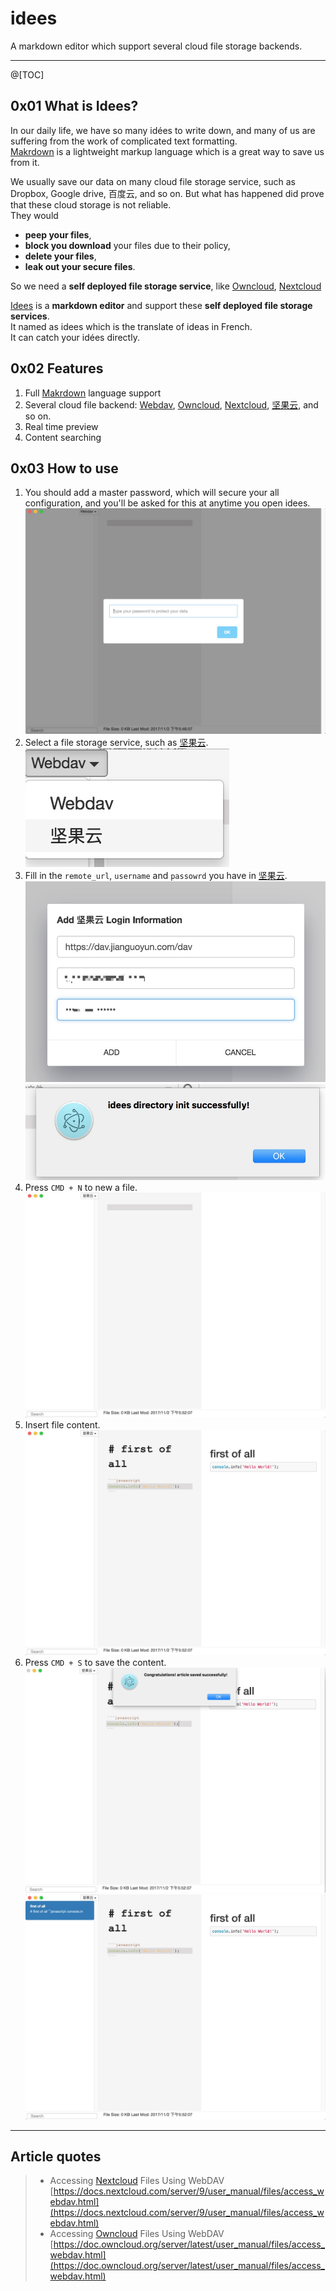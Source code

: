 # idees
A markdown editor which support several cloud file storage backends.

---

@[TOC]

## 0x01 What is Idees?
In our daily life, we have so many idées to write down, and many of us are suffering from the work of complicated text formatting.  
[Makrdown](https://github.com/topics/markdown) is a lightweight markup language which is a great way to save us from it.   
  
We usually save our data on many cloud file storage service, such as Dropbox, Google drive, 百度云, and so on. But what has happened did prove that these cloud storage is not reliable.  
They would  
* **peep your files**,   
* **block you download** your files due to their policy,   
* **delete your files**,   
* **leak out your secure files**.  

So we need a **self deployed file storage service**, like [Owncloud](https://github.com/owncloud/core), [Nextcloud](https://github.com/nextcloud/server)  
  
[Idees](https://github.com/idees/idees) is a **markdown editor** and support these **self deployed file storage services**.  
It named as idees which is the translate of ideas in French.  
It can catch your idées directly.  

## 0x02 Features
1. Full [Makrdown](https://github.com/topics/markdown) language support
2. Several cloud file backend: [Webdav](https://en.wikipedia.org/wiki/WebDAV), [Owncloud](https://github.com/owncloud/core), [Nextcloud](https://github.com/nextcloud/server), [坚果云](https://www.jianguoyun.com/), and so on.  
3. Real time preview
4. Content searching

## 0x03 How to use
1. You should add a master password, which will secure your all configuration, and you'll be asked for this at anytime you open idees.  
![input password](_images/BD11AE50A432A1EBAEC04ABD21B6764D.jpg)
2. Select a file storage service, such as [坚果云](https://www.jianguoyun.com/).   
![select file storage](_images/C2EFB1D39AA74C0CDC90843328996222.jpg)
3. Fill in the `remote_url`, `username` and `passowrd` you have in [坚果云](https://www.jianguoyun.com/).    
![input remote_url username password](_images/33D8F38059583C899CD847FD0F1E93D8.jpg)  
![username password valid](_images/A9ECE53B18AF7A45507913637DF9AA1C.jpg)  
4. Press `CMD + N` to new a file.  
![new a file](_images/A5DF4A5E23AD9BA95523A7673FD76E75.jpg)  
5. Insert file content.  
![insert content](_images/6FB97487F1C22556DF812F4DD2D99C72.jpg)  
6. Press `CMD + S` to save the content.  
![save content](_images/2F77B550C0D542F23B49375DB54CC6F2.jpg)  
![select content](_images/5B903DC8A8ACA59C74D29935A6E55ADB.jpg)  

---  

## Article quotes
> * Accessing [Nextcloud](https://github.com/nextcloud/server) Files Using WebDAV
> [https://docs.nextcloud.com/server/9/user_manual/files/access_webdav.html](https://docs.nextcloud.com/server/9/user_manual/files/access_webdav.html)
> * Accessing [Owncloud](https://github.com/owncloud/core) Files Using WebDAV  
> [https://doc.owncloud.org/server/latest/user_manual/files/access_webdav.html](https://doc.owncloud.org/server/latest/user_manual/files/access_webdav.html)
